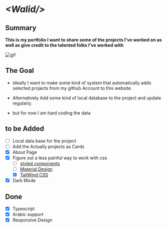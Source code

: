 # **_\<Walid/>_**

## Summary
**This is my portfolio I want to share some of the projects I've worked on as well as give credit to the talented folks I've worked with**

![gif](/assets/walid.gif)

## The Goal

- Ideally I want to make some kind of system that automatically adds selected projects from my github Account to this website.

- Alternatively Add some kind of local database to the project and update regularly.

- but for now I am hard coding the data

## to be Added

- [ ] Local data base for the project
- [ ] Add the Actually projects as Cards
- [x] About Page
- [x] Figure out a less painful way to work with css
  - [ ] [styled components](https://www.styled-components.com)
  - [ ] [Material Design](https://mui.com/)
  - [x] [TailWind CSS](https://tailwindcss.com/)
- [x] Dark Mode 
## Done

- [x] Typescript
- [x] Arabic support
- [x] Responsive Design
